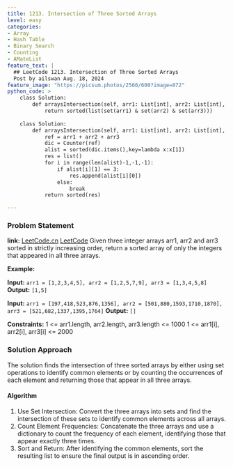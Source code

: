 ```yaml
---
title: 1213. Intersection of Three Sorted Arrays
level: easy
categories:
- Array
- Hash Table
- Binary Search
- Counting 
- AMateList
feature_text: |
  ## LeetCode 1213. Intersection of Three Sorted Arrays
  Post by ailswan Aug. 18, 2024
feature_image: "https://picsum.photos/2560/600?image=872"
python_code: >
    class Solution:
        def arraysIntersection(self, arr1: List[int], arr2: List[int], arr3: List[int]) -> List[int]:
            return sorted(list(set(arr1) & set(arr2) & set(arr3)))
    
    class Solution:
        def arraysIntersection(self, arr1: List[int], arr2: List[int], arr3: List[int]) -> List[int]:
            ref = arr1 + arr2 + arr3
            dic = Counter(ref)
            alist = sorted(dic.items(),key=lambda x:x[1])
            res = list()
            for i in range(len(alist)-1,-1,-1):
                if alist[i][1] == 3:
                    res.append(alist[i][0])
                else:
                    break
            return sorted(res)

---
```


### Problem Statement
**link:**
[LeetCode.cn](https://leetcode.cn/problems/intersection-of-three-sorted-arrays/)
[LeetCode](https://leetcode.com/intersection-of-three-sorted-arrays/)
Given three integer arrays arr1, arr2 and arr3 sorted in strictly increasing order, return a sorted array of only the integers that appeared in all three arrays.

**Example:**

**Input:** `arr1 = [1,2,3,4,5], arr2 = [1,2,5,7,9], arr3 = [1,3,4,5,8]`
**Output:** `[1,5]`

**Input:** `arr1 = [197,418,523,876,1356], arr2 = [501,880,1593,1710,1870], arr3 = [521,682,1337,1395,1764]`
**Output:** `[]`

**Constraints:**
1 <= arr1.length, arr2.length, arr3.length <= 1000
1 <= arr1[i], arr2[i], arr3[i] <= 2000

### Solution Approach
The solution finds the intersection of three sorted arrays by either using set operations to identify common elements or by counting the occurrences of each element and returning those that appear in all three arrays.

#### Algorithm
1. Use Set Intersection: Convert the three arrays into sets and find the intersection of these sets to identify common elements across all arrays.
2. Count Element Frequencies: Concatenate the three arrays and use a dictionary to count the frequency of each element, identifying those that appear exactly three times.
3. Sort and Return: After identifying the common elements, sort the resulting list to ensure the final output is in ascending order.